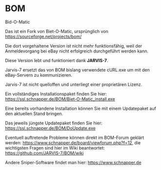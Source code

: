 # BOM
Bid-O-Matic


Das ist ein Fork von Biet-O-Matic, ursprünglich von https://sourceforge.net/projects/bom/

Die dort vorgehaltene Version ist nicht mehr funktionsfähig, weil der Anmeldevorgang bei eBay nicht erfolgreich durchgeführt werden kann.

Diese Version lebt und funktioniert dank **JARVIS-7**.

Jarvis-7 ersetzt das von BOM bislang verwendete cURL.exe um mit den eBay-Servern zu kommunizieren.

Jarvis-7 ist nicht quelloffen und unterliegt einer proprietären Lizenz.

Ein vollständiges Installationspaket finden Sie hier: https://ssl.schnapper.de/BOM/Biet-O-Matic_install.exe

Eine bereits vorhandene Installation können Sie mit einem Updatepaket auf den aktuellen Stand bringen.  

Das jeweils jüngste Updatepaket finden Sie hier: https://ssl.schnapper.de/BOM/DoUpdate.exe

Eventuell auftretende Probleme können direkt im BOM-Forum geklärt werden: https://www.schnapper.de/board/viewforum.php?f=12, die wichtigsten Fragen sind hier im Wiki beantwortet: https://github.com/JARVIS-7/BOM/wiki 



Andere Sniper-Software findet man hier: https://www.schnapper.de
